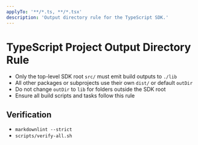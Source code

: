 ```yaml
---
applyTo: '**/*.ts, **/*.tsx'
description: 'Output directory rule for the TypeScript SDK.'
---
```


# TypeScript Project Output Directory Rule

- Only the top-level SDK root `src/` must emit build outputs to `./lib`
- All other packages or subprojects use their own `dist/` or default `outDir`
- Do not change `outDir` to `lib` for folders outside the SDK root
- Ensure all build scripts and tasks follow this rule

## Verification

- `markdownlint --strict`
- `scripts/verify-all.sh`
